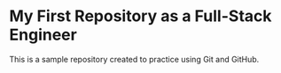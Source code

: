 # My First Repository as a Full-Stack Engineer
This is a sample repository created to practice using Git and GitHub.
